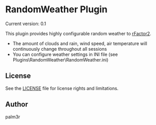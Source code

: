 # RandomWeather Plugin

Current version: 0.1

This plugin provides highly configurable random weather to [rFactor2](http://rfactor.net/web/rf2/).

* The amount of clouds and rain, wind speed, air temperature will continuously change throughout all sessions
* You can configure weather settings in INI file (see Plugins\RandomWeather\RandomWeather.ini)

## License

See the [LICENSE](LICENSE.txt) file for license rights and limitations.

## Author

palm3r
